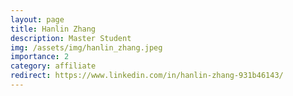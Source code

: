```yaml
---
layout: page
title: Hanlin Zhang
description: Master Student
img: /assets/img/hanlin_zhang.jpeg
importance: 2
category: affiliate
redirect: https://www.linkedin.com/in/hanlin-zhang-931b46143/
---
```


